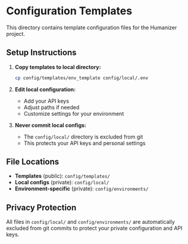 # Configuration Templates

This directory contains template configuration files for the Humanizer project.

## Setup Instructions

1. **Copy templates to local directory:**
   ```bash
   cp config/templates/env_template config/local/.env
   ```

2. **Edit local configuration:**
   - Add your API keys
   - Adjust paths if needed
   - Customize settings for your environment

3. **Never commit local configs:**
   - The `config/local/` directory is excluded from git
   - This protects your API keys and personal settings

## File Locations

- **Templates** (public): `config/templates/`
- **Local configs** (private): `config/local/`
- **Environment-specific** (private): `config/environments/`

## Privacy Protection

All files in `config/local/` and `config/environments/` are automatically excluded from git commits to protect your private configuration and API keys.